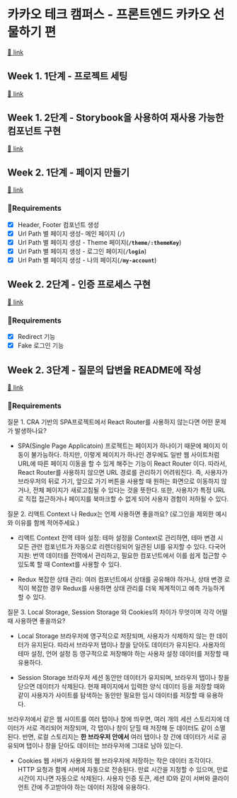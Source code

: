 # 카카오 테크 캠퍼스 - 프론트엔드 카카오 선물하기 편

[🔗 link](https://edu.nextstep.camp/s/hazAC9xa)

## Week 1. 1단계 - 프로젝트 세팅

[🔗 link](https://edu.nextstep.camp/s/hazAC9xa/ls/QzgHvzRM)

## Week 1. 2단계 - Storybook을 사용하여 재사용 가능한 컴포넌트 구현

[🔗 link](https://edu.nextstep.camp/s/hazAC9xa/ls/4wYFPW1K)

## Week 2. 1단계 - 페이지 만들기

[🔗 link](https://edu.nextstep.camp/s/hazAC9xa/ls/QzV1ncxk)

### 📝Requirements

- [x] Header, Footer 컴포넌트 생성
- [x] Url Path 별 페이지 생성- 메인 페이지 (**`/`**)
- [x] Url Path 별 페이지 생성 - Theme 페이지(**`/theme/:themeKey`**)
- [x] Url Path 별 페이지 생성 - 로그인 페이지(**`/login`**)
- [x] Url Path 별 페이지 생성 - 나의 페이지(**`/my-account`**)

## Week 2. 2단계 - 인증 프로세스 구현

[🔗 link](https://edu.nextstep.camp/s/hazAC9xa/ls/FP3ilWQ6)

### 📝Requirements

- [x] Redirect 기능
- [x] Fake 로그인 기능

## Week 2. 3단계 - 질문의 답변을 README에 작성

[🔗 link](https://edu.nextstep.camp/s/hazAC9xa/ls/FP3ilWQ6)

### 📝Requirements

질문 1. CRA 기반의 SPA프로젝트에서 React Router를 사용하지 않는다면 어떤 문제가 발생하나요?

- SPA(Single Page Applicatoin) 프로젝트는 페이지가 하나이기 때문에 페이지 이동이 불가능하다. 하지만, 이렇게 페이지가 하나인 경우에도 일반 웹 사이트처럼 URL에 따른 페이지 이동을 할 수 있게 해주는 기능이 React Router 이다. 따라서, React Router를 사용하지 않으면 URL 경로를 관리하기 어려워진다. 즉, 사용자가 브라우저의 뒤로 가기, 앞으로 가기 버튼을 사용할 때 원하는 화면으로 이동하지 않거나, 전체 페이지가 새로고침될 수 있다는 것을 뜻한다. 또한, 사용자가 특정 URL로 직접 접근하거나 페이지를 북마크할 수 없게 되어 사용자 경험이 저하될 수 있다.

질문 2. 리액트 Context 나 Redux는 언제 사용하면 좋을까요? (로그인을 제외한 예시와 이유를 함께 적어주세요.)

- 리액트 Context
  전역 테마 설정: 테마 설정을 Context로 관리하면, 테마 변경 시 모든 관련 컴포넌트가 자동으로 리렌더링되어 일관된 UI를 유지할 수 있다.
  다국어 지원: 번역 데이터를 전역에서 관리하고, 필요한 컴포넌트에서 이를 쉽게 접근할 수 있도록 할 때 Context를 사용할 수 있다.

- Redux
  복잡한 상태 관리: 여러 컴포넌트에서 상태를 공유해야 하거나, 상태 변경 로직이 복잡한 경우 Redux를 사용하면 상태 관리를 더욱 체계적이고 예측 가능하게 할 수 있다.

질문 3. Local Storage, Session Storage 와 Cookies의 차이가 무엇이며 각각 어떨때 사용하면 좋을까요?

- Local Storage
  브라우저에 영구적으로 저장되며, 사용자가 삭제하지 않는 한 데이터가 유지된다.
  따라서 브라우저 탭이나 창을 닫아도 데이터가 유지된다.
  사용자의 테마 설정, 언어 설정 등 영구적으로 저장해야 하는 사용자 설정 데이터를 저장할 때 유용하다.

- Session Storage
  브라우저 세션 동안만 데이터가 유지되며, 브라우저 탭이나 창을 닫으면 데이터가 삭제된다.
  현재 페이지에서 입력한 양식 데이터 등을 저장할 때와 같이 사용자가 사이트를 탐색하는 동안만 필요한 임시 데이터를 저장할 때 유용하다.

브라우저에서 같은 웹 사이트를 여러 탭이나 창에 띄우면, 여러 개의 세션 스토리지에 데이터가 서로 격리되어 저장되며, 각 탭이나 창이 닫힐 때 저장해 둔 데이터도 같이 소멸된다.
반면, 로컬 스토리지는 **한 브라우저 안에서** 여러 탭이나 창 간에 데이터가 서로 공유되며 탭이나 창을 닫아도 데이터는 브라우저에 그대로 남아 있는다.

- Cookies
  웹 서버가 사용자의 웹 브라우저에 저장하는 작은 데이터 조각이다.
  HTTP 요청과 함께 서버에 자동으로 전송된다.
  만료 시간을 지정할 수 있으며, 만료 시간이 지나면 자동으로 삭제된다.
  사용자 인증 토큰, 세션 ID와 같이 서버와 클라이언트 간에 주고받아야 하는 데이터 저장에 유용하다.
